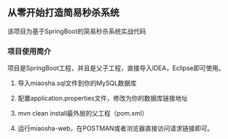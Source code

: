 ## 从零开始打造简易秒杀系统

该项目为基于SpringBoot的简易秒杀系统实战代码

### 项目使用简介

项目是SpringBoot工程，并且是父子工程，直接导入IDEA，Eclipse即可使用。

1. 导入miaosha.sql文件到你的MySQL数据库

2. 配置application.properties文件，修改为你的数据库链接地址

3. mvn clean install最外层的父工程（pom.xml）

4. 运行miaosha-web，在POSTMAN或者浏览器直接访问请求链接即可。

